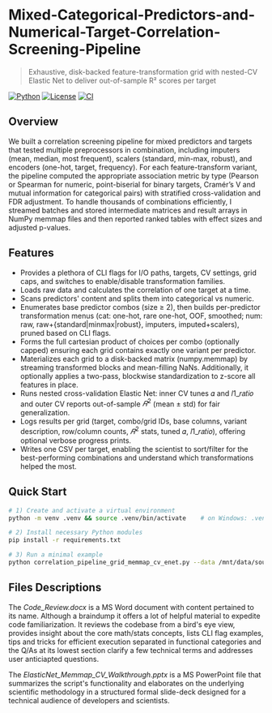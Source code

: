 # Mixed-Categorical-Predictors-and-Numerical-Target-Correlation-Screening-Pipeline
> Exhaustive, disk-backed feature-transformation grid with nested-CV Elastic Net to deliver out-of-sample R² scores per target

[![Python](https://img.shields.io/badge/Python-3.9%2B-blue.svg)](#)
[![License](https://img.shields.io/badge/License-MIT-green.svg)](#)
[![CI](https://img.shields.io/badge/CI-GitHub_Actions-grey.svg)](#)

## Overview
We built a correlation screening pipeline for mixed predictors and targets that tested multiple preprocessors in combination, including imputers (mean, median, most frequent), scalers (standard, min-max, robust), and encoders (one-hot, target, frequency). For each feature-transform variant, the pipeline computed the appropriate association metric by type (Pearson or Spearman for numeric, point-biserial for binary targets, Cramér’s V and mutual information for categorical pairs) with stratified cross-validation and FDR adjustment. To handle thousands of combinations efficiently, I streamed batches and stored intermediate matrices and result arrays in NumPy memmap files and then reported ranked tables with effect sizes and adjusted p-values.

## Features
- Provides a plethora of CLI flags for I/O paths, targets, CV settings, grid caps, and switches to enable/disable transformation families.
- Loads raw data and calculates the correlation of one target at a time.
- Scans predictors' content and splits them into categorical vs numeric.
- Enumerates base predictor combos (size ≥ 2), then builds per-predictor transformation menus (cat: one-hot, rare one-hot, OOF, smoothed; num: raw, raw+{standard|minmax|robust}, imputers, imputed+scalers), pruned based on CLI flags.
- Forms the full cartesian product of choices per combo (optionally capped) ensuring each grid contains exactly one variant per predictor.
- Materializes each grid to a disk-backed matrix (numpy.memmap) by streaming transformed blocks and mean-filling NaNs. Additionally, it optionally applies a two-pass, blockwise standardization to z-score all features in place.
- Runs nested cross-validation Elastic Net: inner CV tunes 𝛼 and 𝑙1_𝑟𝑎𝑡𝑖𝑜 and outer CV reports out-of-sample $𝑅^2$ (mean ± std) for fair generalization.
- Logs results per grid (target, combo/grid IDs, base columns, variant description, row/column counts, $𝑅^2$ stats, tuned 𝛼, 𝑙1_𝑟𝑎𝑡𝑖𝑜), offering optional verbose progress prints.
- Writes one CSV per target, enabling the scientist to sort/filter for the best-performing combinations and understand which transformations helped the most.


## Quick Start
```bash
# 1) Create and activate a virtual environment
python -m venv .venv && source .venv/bin/activate    # on Windows: .venv\Scripts\activate

# 2) Install necessary Python modules
pip install -r requirements.txt

# 3) Run a minimal example
python correlation_pipeline_grid_memmap_cv_enet.py --data /mnt/data/source_data.csv --print_output_dir /mnt/data --targets  "Target1_Name" "Target2_Name" --output_dir /mnt/data --memmap_dir /mnt/data/tmp --cv_folds 5 --enet_cv_folds 5 --standardize --disable_cat_oof --disable_cat_smoothed
```

## Files Descriptions
The *Code_Review.docx* is a MS Word document with content pertained to its name. Although a braindump it offers a lot of helpful material to expedite code familiarization. It reviews the codebase from a bird's eye view, provides insight about the core math/stats concepts, lists CLI flag examples, tips and tricks for efficient execution separated in functional categories and the Q/As at its lowest section clarify a few technical terms and addresses user anticiapted questions.

The *ElasticNet_Memmap_CV_Walkthrough.pptx* is a MS PowerPoint file that summarizes the script's functionality and elaborates on the underlying scientific methodology in a structured formal slide-deck designed for a technical audience of developers and scientists.  
